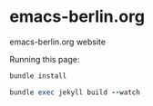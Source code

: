 emacs-berlin.org
================

emacs-berlin.org website

Running this page:

```ruby
bundle install

bundle exec jekyll build --watch
```
